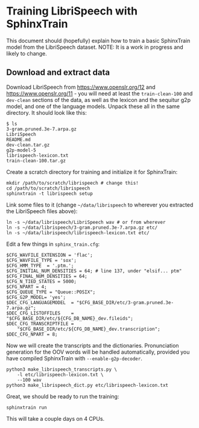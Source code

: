 # Training LibriSpeech with SphinxTrain

This document should (hopefully) explain how to train a basic
SphinxTrain model from the LibriSpeech dataset.  NOTE: It is a work in
progress and likely to change.

## Download and extract data

Download LibriSpeech from https://www.openslr.org/12 and
https://www.openslr.org/11 - you will need at least the
`train-clean-100` and `dev-clean` sections of the data, as well as the
lexicon and the sequitur g2p model, and one of the language models.
Unpack these all in the same directory.  It should look like this:

    $ ls
    3-gram.pruned.3e-7.arpa.gz
    LibriSpeech
    README.md
    dev-clean.tar.gz
    g2p-model-5
    librispeech-lexicon.txt
    train-clean-100.tar.gz

Create a scratch directory for training and initialize it for
SphinxTrain:

    mkdir /path/to/scratch/librispeech # change this!
    cd /path/to/scratch/librispeech
    sphinxtrain -t librispeech setup

Link some files to it (change `~/data/librispeech` to wherever you
extracted the LibriSpeech files above):

    ln -s ~/data/librispeech/LibriSpeech wav # or from wherever
    ln -s ~/data/librispeech/3-gram.pruned.3e-7.arpa.gz etc/
    ln -s ~/data/librispeech/librispeech-lexicon.txt etc/

Edit a few things in `sphinx_train.cfg`:

    $CFG_WAVFILE_EXTENSION = 'flac';
    $CFG_WAVFILE_TYPE = 'sox';
    $CFG_HMM_TYPE  = '.ptm.';
    $CFG_INITIAL_NUM_DENSITIES = 64; # line 137, under "elsif... ptm"
    $CFG_FINAL_NUM_DENSITIES = 64;
    $CFG_N_TIED_STATES = 5000;
    $CFG_NPART = 4;
    $CFG_QUEUE_TYPE = "Queue::POSIX";
    $CFG_G2P_MODEL= 'yes';
    $DEC_CFG_LANGUAGEMODEL  = "$CFG_BASE_DIR/etc/3-gram.pruned.3e-7.arpa.gz";
    $DEC_CFG_LISTOFFILES    = "$CFG_BASE_DIR/etc/${CFG_DB_NAME}_dev.fileids";
    $DEC_CFG_TRANSCRIPTFILE = 
        "$CFG_BASE_DIR/etc/${CFG_DB_NAME}_dev.transcription";
    $DEC_CFG_NPART = 8;

Now we will create the transcripts and the dictionaries.
Pronunciation generation for the OOV words will be handled
automatically, provided you have compiled SphinxTrain with
`--enable-g2p-decoder`.

    python3 make_librispeech_transcripts.py \
	    -l etc/librispeech-lexicon.txt \
	    --100 wav
    python3 make_librispeech_dict.py etc/librispeech-lexicon.txt

Great, we should be ready to run the training:

    sphinxtrain run

This will take a couple days on 4 CPUs.
